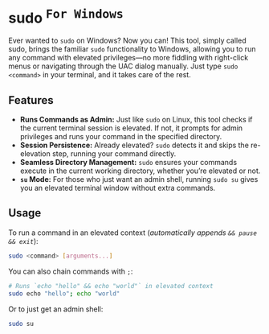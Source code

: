 # sudo <sup><kbd>For Windows</kbd></sup>

Ever wanted to `sudo` on Windows? Now you can! This tool, simply called sudo, brings the familiar `sudo` functionality to Windows, allowing you to run any command with elevated privileges—no more fiddling with right-click menus or navigating through the UAC dialog manually. Just type `sudo <command>` in your terminal, and it takes care of the rest.

## Features

- **Runs Commands as Admin:** Just like `sudo` on Linux, this tool checks if the current terminal session is elevated. If not, it prompts for admin privileges and runs your command in the specified directory.
- **Session Persistence:** Already elevated? `sudo` detects it and skips the re-elevation step, running your command directly.
- **Seamless Directory Management:** `sudo` ensures your commands execute in the current working directory, whether you’re elevated or not.
- **`su` Mode:** For those who just want an admin shell, running `sudo su` gives you an elevated terminal window without extra commands.

## Usage

To run a command in an elevated context (*automatically appends `&& pause && exit`*):
```bash
sudo <command> [arguments...]
```

You can also chain commands with `;`:
```bash
# Runs `echo "hello" && echo "world"` in elevated context
sudo echo "hello"; echo "world"
```

Or to just get an admin shell:
```bash
sudo su
```